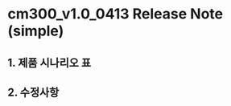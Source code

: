 <!--
***********************************
*** 1. Company : cozmos         ***
*** 2. Edit_date : 2022-04-18   ***
*** 3. Editer : JHLee           ***
***********************************
-->

# cm300_v1.0_0413 Release Note (simple)

## 1. 제품 시나리오 표


## 2. 수정사항

